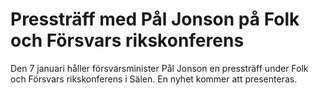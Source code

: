 # Pressträff med Pål Jonson på Folk och Försvars rikskonferens

Den 7 januari håller försvarsminister Pål Jonson en pressträff under Folk och Försvars rikskonferens i Sälen. En nyhet kommer att presenteras.
